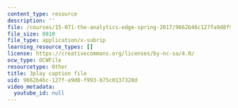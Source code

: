 ```yaml
---
content_type: resource
description: ''
file: /courses/15-071-the-analytics-edge-spring-2017/9662b46c127fa9d8f993b75c0137328d_EGDQfE7MREw.srt
file_size: 8810
file_type: application/x-subrip
learning_resource_types: []
license: https://creativecommons.org/licenses/by-nc-sa/4.0/
ocw_type: OCWFile
resourcetype: Other
title: 3play caption file
uid: 9662b46c-127f-a9d8-f993-b75c0137328d
video_metadata:
  youtube_id: null
---
```

